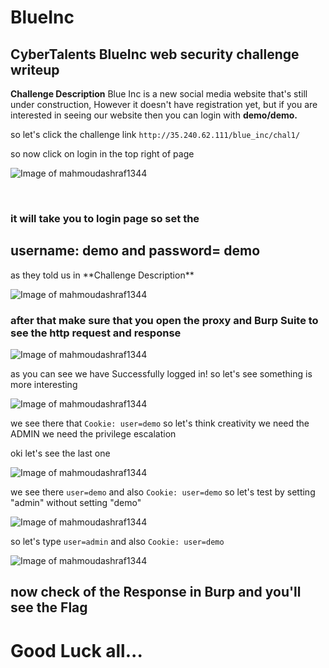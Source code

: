 # BlueInc
## CyberTalents BlueInc web security challenge writeup

**Challenge Description**
Blue Inc is a new social media website that's still under construction, However it doesn't have registration yet, but if you are interested in seeing our website then you can login with **demo/demo.**

so let's click the challenge link ` http://35.240.62.111/blue_inc/chal1/ `

so now click on login in the top right of page 

![Image of mahmoudashraf1344](https://github.com/mahmoudashraf1344/BlueInc.md/blob/main/login.png)

<br/>
<h3>it will take you to login page so set the <h2>username: demo and password= demo</h2> as they told us in **Challenge Description**</h3>
<br/>

![Image of mahmoudashraf1344](https://github.com/mahmoudashraf1344/BlueInc.md/blob/main/login1.png)

<h3>after that make sure that you open the proxy and Burp Suite to see the http request and response</h3>

![Image of mahmoudashraf1344](https://github.com/mahmoudashraf1344/BlueInc.md/blob/main/test.png)

as you can see we have Successfully logged in! so let's see something is more interesting

![Image of mahmoudashraf1344](https://github.com/mahmoudashraf1344/BlueInc.md/blob/main/test2.png)

we see there that `Cookie: user=demo` so let's think creativity we need the ADMIN we need the privilege escalation

oki let's see the last one

![Image of mahmoudashraf1344](https://github.com/mahmoudashraf1344/BlueInc.md/blob/main/test2.png)
 
we see there `user=demo` and also `Cookie: user=demo` so let's test by setting "admin" without setting "demo"
 
![Image of mahmoudashraf1344](https://github.com/mahmoudashraf1344/BlueInc.md/blob/main/test3.png)
 
so let's type `user=admin` and also `Cookie: user=demo`
 
![Image of mahmoudashraf1344](https://github.com/mahmoudashraf1344/BlueInc.md/blob/main/test4.png)

<h2>now check of the Response in Burp and you'll see the Flag<h2>
<h1>Good Luck all...<h1>
